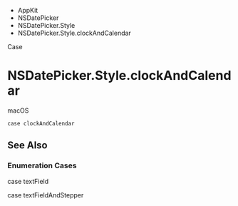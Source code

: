 

- AppKit
- NSDatePicker
- NSDatePicker.Style
-  NSDatePicker.Style.clockAndCalendar 

Case

# NSDatePicker.Style.clockAndCalendar

macOS

``` source
case clockAndCalendar
```

## See Also

### Enumeration Cases

case textField

case textFieldAndStepper

